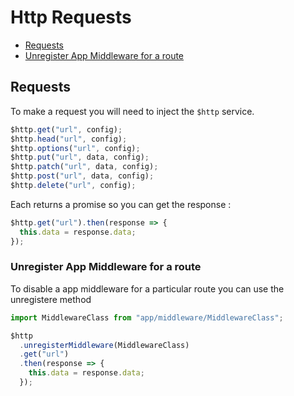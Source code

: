 # Http Requests

- [Requests](#requests) 
- [Unregister App Middleware for a route](#unregister-app-middleware-for-a-route)

## Requests

To make a request you will need to inject the `$http` service.

```js
$http.get("url", config);
$http.head("url", config);
$http.options("url", config);
$http.put("url", data, config);
$http.patch("url", data, config);
$http.post("url", data, config);
$http.delete("url", config);
```

Each returns a promise so you can get the response :

```js
$http.get("url").then(response => {
  this.data = response.data;
});
```

### Unregister App Middleware for a route

To disable a app middleware for a particular route you can use the unregistere method

```js
import MiddlewareClass from "app/middleware/MiddlewareClass";

$http
  .unregisterMiddleware(MiddlewareClass)
  .get("url")
  .then(response => {
    this.data = response.data;
  });
```
